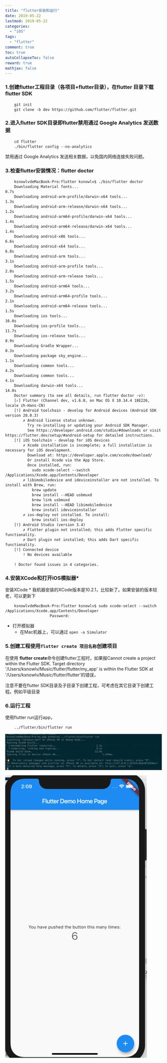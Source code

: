 ```yaml
---
title: "flutter安装和运行"
date: 2019-05-22
lastmod: 2019-05-22
categories:
  - "iOS"
tags:
  - "flutter"
comment: true
toc: true
autoCollapseToc: false
reward: true
mathjax: false
---
```



### 1.创建flutter工程目录（各项目+flutter目录），在flutter 目录下载flutter SDK

```terminal
	git init
	git clone -b dev https://github.com/flutter/flutter.git
```	

### 2.进入flutter SDK目录即flutter禁用通过 Google Analytics 发送数据
```terminal
	cd flutter
	./bin/flutter config --no-analytics
```	
禁用通过 Google Analytics 发送相关数据，以免国内网络连接失败问题。

### 3.检查flutter安装情况：flutter doctor

```terminal
	ksnowlvdeMacBook-Pro:flutter ksnowlv$ ./bin/flutter doctor
	Downloading Material fonts...                                       0.7s
	Downloading android-arm-profile/darwin-x64 tools...                 1.3s
	Downloading android-arm-release/darwin-x64 tools...                 1.2s
	Downloading android-arm64-profile/darwin-x64 tools...               1.4s
	Downloading android-arm64-release/darwin-x64 tools...               1.4s
	Downloading android-x86 tools...                                    6.6s
	Downloading android-x64 tools...                                    6.8s
	Downloading android-arm tools...                                    3.1s
	Downloading android-arm-profile tools...                            2.0s
	Downloading android-arm-release tools...                            1.5s
	Downloading android-arm64 tools...                                  3.2s
	Downloading android-arm64-profile tools...                          2.1s
	Downloading android-arm64-release tools...                          1.5s
	Downloading ios tools...                                           16.0s
	Downloading ios-profile tools...                                   11.7s
	Downloading ios-release tools...                                    8.9s
	Downloading Gradle Wrapper...                                       0.3s
	Downloading package sky_engine...                                   1.1s
	Downloading common tools...                                         4.2s
	Downloading common tools...                                         4.1s
	Downloading darwin-x64 tools...                                    14.0s
	Doctor summary (to see all details, run flutter doctor -v):
	[✓] Flutter (Channel dev, v1.6.0, on Mac OS X 10.14.4 18E226, locale zh-Hans-CN)
	[!] Android toolchain - develop for Android devices (Android SDK version 28.0.3)
	    ✗ Android license status unknown.
	      Try re-installing or updating your Android SDK Manager.
	      See https://developer.android.com/studio/#downloads or visit https://flutter.dev/setup/#android-setup for detailed instructions.
	[!] iOS toolchain - develop for iOS devices
	    ✗ Xcode installation is incomplete; a full installation is necessary for iOS development.
	      Download at: https://developer.apple.com/xcode/download/
	      Or install Xcode via the App Store.
	      Once installed, run:
	        sudo xcode-select --switch /Applications/Xcode.app/Contents/Developer
	    ✗ libimobiledevice and ideviceinstaller are not installed. To install with Brew, run:
	        brew update
	        brew install --HEAD usbmuxd
	        brew link usbmuxd
	        brew install --HEAD libimobiledevice
	        brew install ideviceinstaller
	    ✗ ios-deploy not installed. To install:
	        brew install ios-deploy
	[!] Android Studio (version 3.4)
	    ✗ Flutter plugin not installed; this adds Flutter specific functionality.
	    ✗ Dart plugin not installed; this adds Dart specific functionality.
	[!] Connected device
	    ! No devices available
	
	! Doctor found issues in 4 categories.
```

### 4.安装XCode和打开iOS模拟器*
安装XCode
	* 我机器安装的XCode版本是10.2.1，比较新了。如果安装的版本较老，可以更新下

```terminal
	ksnowlvdeMacBook-Pro:flutter ksnowlv$ sudo xcode-select --switch /Applications/Xcode.app/Contents/Developer
					Password:
```					

* 打开模拟器
	* 在Mac机器上，可以通过	`open -a Simulator`	

### 5.创建工程使用`flutter create 项目名称`创建项目

在使用 **flutter create**命令创建flutter工程时，如果报Cannot create a project within the Flutter SDK. Target directory '/Users/ksnowlv/Music/flutter/flutter/my_app' is within the Flutter SDK at '/Users/ksnowlv/Music/flutter/flutter'的错误，
	
注意不要在flutter SDK目录及子目录下创建工程，可考虑在其它目录下创建工程。例如平级目录


### 6.运行工程
 使用flutter run运行app，

```terminal
 	../flutter/bin/flutter run
``` 	
 	
![image](/images/post/2019-05-22-flutteran-zhuang-he-yun-xing/flutter-run_cmd.png) 

	
![image](/images/post/2019-05-22-flutteran-zhuang-he-yun-xing/flutter-run_iOS.png) 
	
